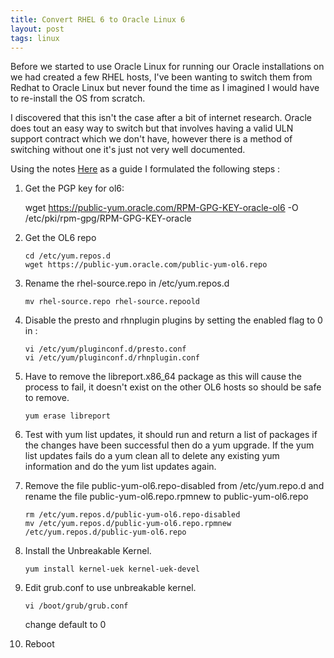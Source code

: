 ```yaml
---
title: Convert RHEL 6 to Oracle Linux 6
layout: post
tags: linux
---
```


Before we started to use Oracle Linux for running our Oracle installations on we had created a few RHEL hosts, I've been wanting to switch them from Redhat to Oracle Linux but never found the time as I imagined I would have to re-install the OS from scratch.

I discovered that this isn't the case after a bit of internet research. Oracle does tout an easy way to switch but that involves having a valid ULN support contract which we don't have, however there is a method of switching without one it's just not very well documented.

Using the notes [Here](http://public-yum.oracle.com/) as a guide I formulated the following steps :

1. Get the PGP key for ol6:

    wget https://public-yum.oracle.com/RPM-GPG-KEY-oracle-ol6 -O /etc/pki/rpm-gpg/RPM-GPG-KEY-oracle

2. Get the OL6 repo

   ```shell
   cd /etc/yum.repos.d
   wget https://public-yum.oracle.com/public-yum-ol6.repo
   ```

3. Rename the rhel-source.repo in /etc/yum.repos.d

   ```shell
   mv rhel-source.repo rhel-source.repoold
   ```

4. Disable the presto and rhnplugin plugins by setting the enabled flag to 0 in :

   ```shell
   vi /etc/yum/pluginconf.d/presto.conf
   vi /etc/yum/pluginconf.d/rhnplugin.conf
   ```

5. Have to remove the libreport.x86_64 package as this will cause the process to fail, it doesn't exist on the other OL6 hosts so should be safe to remove.

   ```shell
   yum erase libreport
   ```

6. Test with yum list updates, it should run and return a list of packages if the changes have been successful then do a yum upgrade. If the yum list updates fails do a yum clean all to delete any existing yum information and do the yum list updates again.

7. Remove the file public-yum-ol6.repo-disabled from /etc/yum.repo.d and rename the file public-yum-ol6.repo.rpmnew to public-yum-ol6.repo

   ```shell
   rm /etc/yum.repos.d/public-yum-ol6.repo-disabled
   mv /etc/yum.repos.d/public-yum-ol6.repo.rpmnew /etc/yum.repos.d/public-yum-ol6.repo
   ```

8. Install the Unbreakable Kernel.

   ```shell
   yum install kernel-uek kernel-uek-devel
   ```

9. Edit grub.conf to use unbreakable kernel.

   ```shell
   vi /boot/grub/grub.conf
   ```

   change default to 0

10. Reboot
